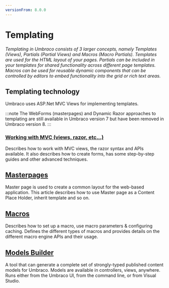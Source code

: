```yaml
---
versionFrom: 8.0.0
---
```


# Templating

_Templating in Umbraco consists of 3 larger concepts, namely Templates (Views), Partials (Partial Views) and Macros (Macro Partials). Templates are used for the HTML layout of your pages. Partials can be included in your templates for shared functionality across different page templates. Macros can be used for reusable dynamic components that can be controlled by editors to embed functionality into the grid or rich text areas._

## Templating technology

Umbraco uses ASP.Net MVC Views for implementing templates.

:::note
The WebForms (masterpages) and Dynamic Razor approaches to templating are still available in Umbraco version 7 but have been removed in Umbraco version 8.
:::

### [Working with MVC (views, razor, etc...)](Mvc/index.md)

Describes how to work with MVC views, the razor syntax and APIs available. It also describes how to create forms, has some step-by-step guides and other advanced techniques.

## [Masterpages](Masterpages/index.md)

Master page is used to create a common layout for the web-based application. This article describes how to use Master page as a Content Place Holder, inherit template and so on.

## [Macros](Macros/index.md)

Describes how to set up a macro, use macro parameters & configuring caching. Defines the different types of macros and provides details on the different macro engine APIs and their usage.

## [Models Builder](Modelsbuilder/)

A tool that can generate a complete set of strongly-typed published content models for Umbraco. Models are available in controllers, views, anywhere. Runs either from the Umbraco UI, from the command line, or from Visual Studio.
